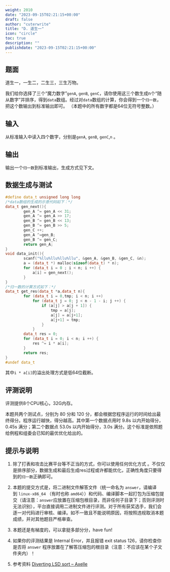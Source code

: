 ```yaml
---
weight: 2010
date: "2023-09-15T02:21:15+00:00"
draft: false
author: "cuterwrite"
title: "D. 道生一"
icon: "circle"
toc: true
description: ""
publishdate: "2023-09-15T02:21:15+00:00"
---
```


## 题面

道生一，一生二，二生三，三生万物。

我们给你选择了三个“魔力数字”`genA`, `genB`, `genC`，请你使用这三个数生成n个“随从数字”并排序，得到`data`数组。经过对`data`数组的计算，你会得到一个`归一数`，把这个数输出到标准输出即可。 （本题中的所有数字都是64位无符号整数。）

## 输入

从标准输入中读入四个数字，分别是`genA`, `genB`, `genC`,`n` 。

## 输出

输出一个`归一数`到标准输出，生成方式见下文。

## 数据生成与测试

```cpp
#define data_t unsigned long long
/*data数组的生成的示意代码如下：*/
data_t gen_next(){
        gen_A ^= gen_A << 31;
        gen_A ^= gen_A >> 17;
        gen_B ^= gen_B << 13; 
        gen_B ^= gen_B >> 5;
        gen_C ++;
        gen_A ^=gen_B;
        gen_B ^= gen_C;
        return gen_A;        
}
void data_init(){
        scanf("%llu%llu%llu%llu", &gen_A, &gen_B, &gen_C, &n);
        a = (data_t *) malloc(sizeof(data_t) * n);
        for (data_t i = 0 ; i < n; i ++) {
            a[i] = gen_next();
        }
}
/*归一数的计算方式如下：*/
data_t get_res(data_t *a,data_t n){
        for (data_t i = 0,tmp; i < n; i ++)
            for (data_t j = 0; j < n - 1 - i; j ++) {
                if (a[j] > a[j + 1]) {
                    tmp = a[j];
                    a[j] = a[j+1];
                    a[j+1] = tmp;
                }
            }
        data_t res = 0;
        for (data_t i = 0; i < n; i ++) {
            res ^= i * a[i];
        }
        return res;
}
#undef data_t
```

其中`i * a[i]`的溢出处理方式是低64位截断。

## 评测说明

评测提供8个CPU核心，32G内存。

本题共两个测试点，分别为 80 分和 120 分，都会根据您程序运行的时间给出最终得分。程序运行越快，得分越高。其中第一个数据点用时 9.8s 以内开始得分，0.45s 满分；第二个数据点 53.0s 以内开始得分，3.0s 满分。这个标准是依照题给例程和组委会已知的最优优化给出的。

## 提示与说明

1. 除了打表和攻击比赛平台等不正当的方式，你可以使用任何优化方式 。不仅仅是排序部分，数据生成和最后生成res过程或许都能优化，正确性角度只要得到的`归一数`正确即可。

2. 本题的提交方式是，将二进制文件解答文件（统一命名为 `answer`，请编译到 `linux-x86_64` （有时也称 `amd64`））和代码、编译脚本一起打包为压缩包提交（请注意：`answer`应放置在压缩包根目录，而非任何子目录下；否则评测时无法识别），平台直接调用二进制文件进行评测。对于所有获奖选手，我们会逐一对代码进行审核、编译。如不一致且不能说明原因，将按照违规取消本题成绩，并对其他题目严格审查。

3. 本题还是有梯度的，可以拿挺多部分分，have fun!

4. 如果你的评测结果是 Internal Error，并且报错 exit status 126，请你检查你是否将 `answer` 程序放置在了解答压缩包的根目录（注意：不应该在某个子文件夹内）！

5. 参考资料 [Diverting LSD sort &#8211; Axelle](https://axelle.me/2022/04/19/diverting-lsd-sort/)
